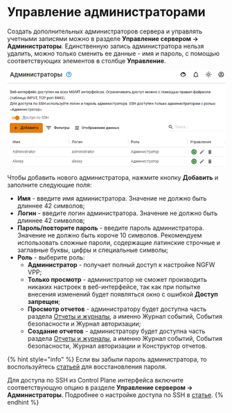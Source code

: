 # Управление администраторами

Создать дополнительных администраторов сервера и управлять учетными записями можно в разделе **Управление сервером -> Администраторы**.
Единственную запись администратора нельзя удалить, можно только сменить ее данные - имя и пароль, с помощью соответствующих элементов в столбце **Управление**.

![](/.gitbook/assets/management-admins1.png)

Чтобы добавить нового администратора, нажмите кнопку **Добавить** и заполните следующие поля:

* **Имя** - введите имя администратора. Значение не должно быть длиннее 42 символов;
* **Логин** - введите логин администратора. Значение не должно быть длиннее 42 символов;
* **Пароль/повторите пароль** - введите пароль администратора. Значение не должно быть короче 10 символов. Рекомендуем использовать сложные пароли, содержащие латинские строчные и заглавные буквы, цифры и специальные символы;
* **Роль** - выберите роль:
  * **Администратор** - получает полный доступ к настройке NGFW VPP;
  * **Только просмотр** - администратор не сможет производить никаких настроек в веб-интерфейсе, так как при попытке внесения изменений будет появляться окно с ошибкой **Доступ запрещен**;
  * **Просмотр отчетов** - администратору будет доступна часть раздела [Отчеты и журналы](/settings/reports/README.md), а именно Журнал событий, События безопасности и Журнал авторизации;
  * **Создание отчетов** - администратору будет доступна часть раздела [Отчеты и журналы](/settings/reports/README.md), а именно Журнал событий, События безопасности, Журнал авторизации и Конструктор отчетов.

{% hint style="info" %}
Если вы забыли пароль администратора, то воспользуйтесь [статьей](/problem-diagnosis/recovery-password-admin.md) для восстановления пароля.

Для доступа по SSH из Control Plane интерфейса включите соответствующую опцию в разделе **Управление cервером -> Aдминистраторы**. Подробнее о настройке доступа по SSH в [статье](/problem-diagnosis/remote-access-for-server-management.md).
{% endhint %}
